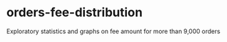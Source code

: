 # orders-fee-distribution
Exploratory statistics and graphs on fee amount for more than 9,000 orders
